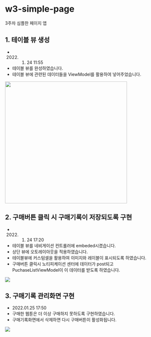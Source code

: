 # w3-simple-page
3주차 심플한 페이지 앱

## 1. 테이블 뷰 생성

- 2022. 01. 24 11:55
- 테이블 뷰를 완성하였습니다.
- 테이블 뷰에 관련된 데이터들을 ViewModel를 활용하여 넣어주었습니다.
<img src="https://images.velog.io/images/taelee/post/2c409a7e-460c-4203-8cb6-234124ee1873/image.png" width=400>


## 2. 구매버튼 클릭 시 구매기록이 저장되도록 구현
- 2022. 01. 24 17:20
- 테이블 뷰를 네비게이션 컨트롤러에 embeded시켰습니다.
- 상단 뷰에 오토레이아웃을 적용하였습니다.
- 테이블뷰에 커스텀셀을 활용하여 이미지와 레이블이 표시되도록 하였습니다.
- 구매버튼 클릭시 노티피케이션 센터에 데이터가 post되고 PuchaseListViewModel이 이 데이터를 받도록 하였습니다.

![](https://images.velog.io/images/taelee/post/7b13ab44-dc0a-4eaa-904c-bc5f37c37675/Jan-24-2022%2017-17-00.gif)

## 3. 구매기록 관리화면 구현
- 2022.01.25 17:50
- 구매한 웹툰은 더 이상 구매하지 못하도록 구현하였습니다.
- 구매기록화면에서 삭제하면 다시 구매버튼이 활성화됩니다.

![](https://images.velog.io/images/taelee/post/224aa9a7-17f8-41aa-9f81-3dc34126ab3a/Jan-25-2022%2012-33-30.gif)
